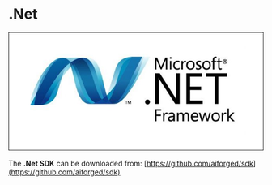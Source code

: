 # .Net

![](<../.gitbook/assets/image (196).png>)

The **.Net SDK** can be downloaded from: [https://github.com/aiforged/sdk](https://github.com/aiforged/sdk)
